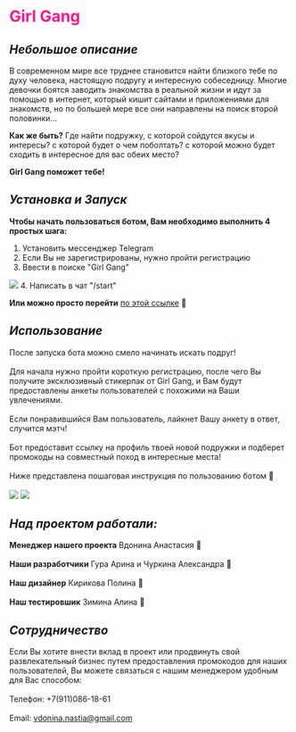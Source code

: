 # <span style="color:DeepPink">Girl Gang</span>
## *Небольшое описание* 
В современном мире все труднее становится найти близкого тебе по духу человека, настоящую подругу и интересную собеседницу. 
Многие девочки боятся заводить знакомства в реальной жизни и идут за помощью в интернет, который кишит сайтами и приложениями для знакомств, но по большей мере все они направлены на поиск второй половинки...<br/>  

  **Как же быть?** Где найти подружку, с которой сойдутся вкусы и интересы? с которой будет о чем поболтать? с которой можно будет сходить в интересное для вас обеих место?<br/>    
  
  **Girl Gang поможет тебе!**

## *Установка и Запуск*
**Чтобы начать пользоваться ботом, Вам необходимо выполнить 4 простых шага:**
1. Установить мессенджер Telegram
2. Если Вы не зарегистрированы, нужно пройти регистрацию
3. Ввести в поиске "Girl Gang"
<image src="https://github.com/AriGasper/Girl-Gang-Bot/blob/master/изображение_2023-12-19_045813435.png">
4. Написать в чат "/start"
   
**Или можно просто перейти** [по этой ссылке](https://t.me/Girl_Gang_Bot) :sparkling_heart:

## *Использование*
После запуска бота можно смело начинать искать подруг!<br/>  
Для начала нужно пройти короткую регистрацию, после чего Вы получите эксклюзивный стикерпак от Girl Gang, и Вам будут предоставлены анкеты пользователей с похожими на Ваши увлечениями.<br/>  
Если понравившийся Вам пользователь, лайкнет Вашу анкету в ответ, случится мэтч!<br/>  
Бот предоставит ссылку на профиль твоей новой подружки и подберет промокоды на совместный поход в интересные места!<br/>  
Ниже представлена пошаговая инструкция по пользованию ботом :sparkling_heart:<br/>  
<image src="https://github.com/AriGasper/Girl-Gang-Bot/blob/master/11.png">
<image src="https://github.com/AriGasper/Girl-Gang-Bot/blob/main/2.png">

## *Над проектом работали:*
**Менеджер нашего проекта** Вдонина Анастасия :cherry_blossom:<br/>  
**Наши разработчики** Гура Арина и Чуркина Александра :cherry_blossom:<br/>  
**Наш дизайнер** Кирикова Полина :cherry_blossom:<br/>  
**Наш тестировшик** Зимина Алина :cherry_blossom:

## *Сотрудничество*
Если Вы хотите внести вклад в проект или продвинуть свой развлекательный бизнес путем предоставления промокодов для наших пользователей, Вы можете связаться с нашим менеджером удобным для Вас способом:<br/>  
Телефон: +7(911)086-18-61<br/>  
Email: vdonina.nastia@gmail.com
